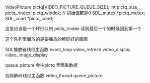 
VideoPicture pictq[VIDEO_PICTURE_QUEUE_SIZE];
int pictq_size, pictq_rindex, pictq_windex; // 初始值都是0
SDL_mutex *pictq_mutex;
SDL_cond *pictq_cond;

这里应该是一个环形队列
pictq_rindex 读到最后一个的时候回到第一个

这个队列里面放的是要播放的解码好的画面

SDL播放器线程主函数
event_loop
    video_refresh
        video_display
            video_image_display

queue_picture 会往pictq 里面丢数据


视频解码线程主函数
video_thread
    queue_picture